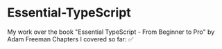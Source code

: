 # Essential-TypeScript
My work over the book "Essential TypeScript - From Beginner to Pro" by Adam Freeman
Chapters I covered so far: ✅
